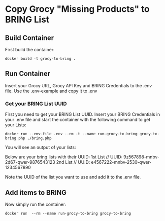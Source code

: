 # Copy Grocy "Missing Products" to BRING List 

## Build Container

First build the container:

`docker build -t grocy-to-bring . `

## Run Container

Insert your Grocy URL, Grocy API Key and BRING Credentials to the .env file. Use the .env-example and copy it to .env

### Get your BRING List UUID

First you need to get your BRING List UUID. Insert your BRING Credentials in your .env file and start the container with the following command to get your Lists: 

`docker run --env-file .env --rm -t --name run-grocy-to-bring grocy-to-bring php ./bring.php`

You will see an output of your lists: 

Below are your bring lists with their UUID: 
1st List // UUID: 9z567898-mnbv-2d67-qwer-9876543123
2nd List // UUID: e4567222-mnbv-2530-qwer-1234567890

Note the UUID of the list you want to use and add it to the .env file. 

## Add items to BRING

Now simply run the container:

`docker run  --rm --name run-grocy-to-bring grocy-to-bring`